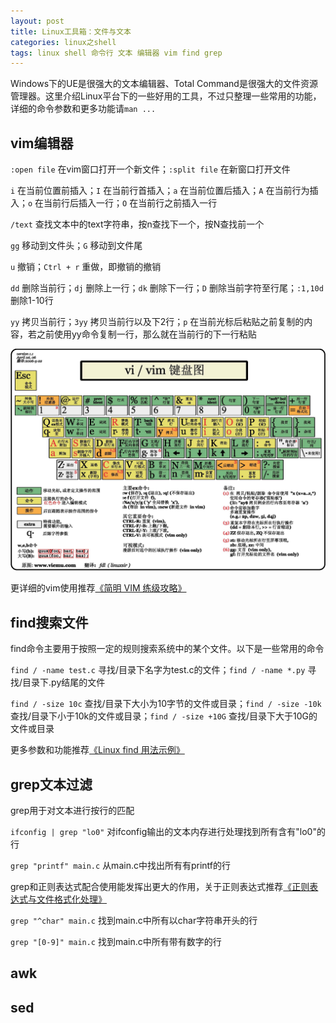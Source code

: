 ```yaml
---
layout: post
title: Linux工具箱：文件与文本
categories: linux之shell
tags: linux shell 命令行 文本 编辑器 vim find grep
---
```


Windows下的UE是很强大的文本编辑器、Total Command是很强大的文件资源管理器。这里介绍Linux平台下的一些好用的工具，不过只整理一些常用的功能，详细的命令参数和更多功能请`man ...`

## vim编辑器

`:open file` 在vim窗口打开一个新文件；`:split file` 在新窗口打开文件

`i` 在当前位置前插入；`I` 在当前行首插入；`a` 在当前位置后插入；`A` 在当前行为插入；`o` 在当前行后插入一行；`O` 在当前行之前插入一行

`/text` 查找文本中的text字符串，按n查找下一个，按N查找前一个

`gg` 移动到文件头；`G` 移动到文件尾

`u` 撤销；`Ctrl + r` 重做，即撤销的撤销

`dd` 删除当前行；`dj` 删除上一行；`dk` 删除下一行；`D` 删除当前字符至行尾；`:1,10d`删除1-10行

`yy` 拷贝当前行；`3yy` 拷贝当前行以及下2行；`p` 在当前光标后粘贴之前复制的内容，若之前使用yy命令复制一行，那么就在当前行的下一行粘贴

![vim](../media/image/2017-07-23/101.jpg)

更详细的vim使用推荐[《简明 VIM 练级攻略》](http://coolshell.cn/articles/5426.html)

## find搜索文件

find命令主要用于按照一定的规则搜索系统中的某个文件。以下是一些常用的命令

`find / -name test.c` 寻找/目录下名字为test.c的文件；`find / -name *.py` 寻找/目录下.py结尾的文件

`find / -size 10c` 查找/目录下大小为10字节的文件或目录；`find / -size -10k` 查找/目录下小于10k的文件或目录；`find / -size +10G` 查找/目录下大于10G的文件或目录

更多参数和功能推荐[《Linux find 用法示例》](http://www.cnblogs.com/wanqieddy/archive/2011/06/09/2076785.html)

## grep文本过滤

grep用于对文本进行按行的匹配

`ifconfig | grep "lo0"` 对ifconfig输出的文本内存进行处理找到所有含有"lo0"的行

`grep "printf" main.c` 从main.c中找出所有有printf的行

grep和正则表达式配合使用能发挥出更大的作用，关于正则表达式推荐[《正则表达式与文件格式化处理》](http://www.xumenger.com/regex-20160904/)

`grep "^char" main.c` 找到main.c中所有以char字符串开头的行

`grep "[0-9]" main.c` 找到main.c中所有带有数字的行

## awk



## sed



